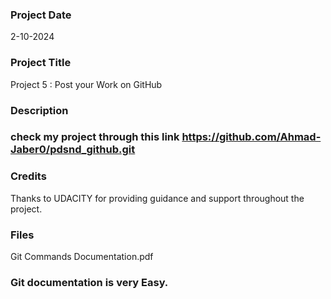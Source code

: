 ### Project Date
2-10-2024

### Project Title
Project 5 : Post your Work on GitHub

### Description
### check my project through this link https://github.com/Ahmad-Jaber0/pdsnd_github.git

### Credits
Thanks to UDACITY for providing guidance and support throughout the project.

### Files
Git Commands Documentation.pdf


### Git documentation is very Easy.